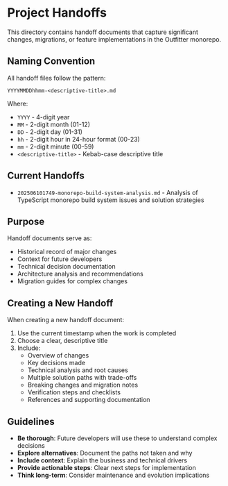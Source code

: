 # Project Handoffs

This directory contains handoff documents that capture significant changes, migrations, or feature implementations in the Outfitter monorepo.

## Naming Convention

All handoff files follow the pattern:

```text
YYYYMMDDhhmm-<descriptive-title>.md
```

Where:

- `YYYY` - 4-digit year
- `MM` - 2-digit month (01-12)
- `DD` - 2-digit day (01-31)
- `hh` - 2-digit hour in 24-hour format (00-23)
- `mm` - 2-digit minute (00-59)
- `<descriptive-title>` - Kebab-case descriptive title

## Current Handoffs

- `202506101749-monorepo-build-system-analysis.md` - Analysis of TypeScript monorepo build system issues and solution strategies

## Purpose

Handoff documents serve as:

- Historical record of major changes
- Context for future developers
- Technical decision documentation
- Architecture analysis and recommendations
- Migration guides for complex changes

## Creating a New Handoff

When creating a new handoff document:

1. Use the current timestamp when the work is completed
2. Choose a clear, descriptive title
3. Include:
   - Overview of changes
   - Key decisions made
   - Technical analysis and root causes
   - Multiple solution paths with trade-offs
   - Breaking changes and migration notes
   - Verification steps and checklists
   - References and supporting documentation

## Guidelines

- **Be thorough**: Future developers will use these to understand complex decisions
- **Explore alternatives**: Document the paths not taken and why
- **Include context**: Explain the business and technical drivers
- **Provide actionable steps**: Clear next steps for implementation
- **Think long-term**: Consider maintenance and evolution implications
